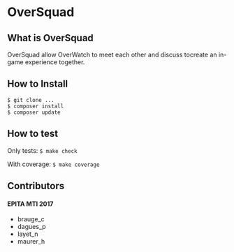 OverSquad
====

What is OverSquad
---

OverSquad allow OverWatch to meet each other and discuss tocreate an
in-game experience together.

How to Install
---

```
$ git clone ...
$ composer install
$ composer update
```

How to test
---

Only tests:
`
$ make check
`

With coverage:
`
$ make coverage
`


Contributors
--

#### EPITA MTI 2017

- brauge_c
- dagues_p
- layet_n
- maurer_h
